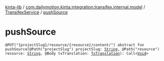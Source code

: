 [kinta-lib](../../index.md) / [com.dailymotion.kinta.integration.transifex.internal.model](../index.md) / [TransifexService](index.md) / [pushSource](./push-source.md)

# pushSource

`@PUT("{projectSlug}/resource/{resource}/content/") abstract fun pushSource(@Path("projectSlug") projectSlug: `[`String`](https://kotlinlang.org/api/latest/jvm/stdlib/kotlin/-string/index.html)`, @Path("resource") resource: `[`String`](https://kotlinlang.org/api/latest/jvm/stdlib/kotlin/-string/index.html)`, @Body txTranslation: `[`TxTranslation`](../-tx-translation/index.md)`): Call<`[`Void`](https://docs.oracle.com/javase/6/docs/api/java/lang/Void.html)`>`